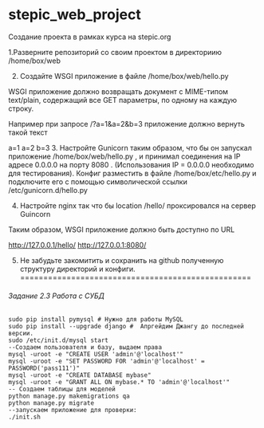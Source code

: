# stepic_web_project
Создание проекта в рамках курса на stepic.org

1.Разверните репозиторий со своим проектом в директориию /home/box/web

2. Создайте WSGI приложение в файле /home/box/web/hello.py

WSGI приложение должно возвращать документ с MIME-типом text/plain, содержащий все GET параметры, по одному на каждую строку.

Например при запросе  /?a=1&a=2&b=3 приложение должно вернуть такой текст

a=1
a=2
b=3
3. Настройте Gunicorn таким образом, что бы он запускал приложение  /home/box/web/hello.py , и принимал соединения на IP адресе 0.0.0.0 на порту 8080 .  (Использования IP = 0.0.0.0 необходимо для тестирования). Конфиг разместить в файле /home/box/etc/hello.py и подключите его с помощью символической ссылки /etc/gunicorn.d/hello.py

4. Настройте nginx так что бы location /hello/ проксировался на cервер Guincorn

Таким образом, WSGI приложение должно быть доступно по URL

http://127.0.0.1/hello/
http://127.0.0.1:8080/

5. Не забудьте закомитить и сохранить на github полученную структуру директорий и конфиги.
==================================================
###### Задание 2.3 Работа с СУБД
```git clone https://github.com/...  #--последние изменения в ветке home, переходим туда и фетчим
sudo pip install pymysql # Нужно для работы MySQL
sudo pip install --upgrade django #  ﻿﻿Апргейдим Джангу до последней версии.
sudo /etc/init.d/mysql start
--Создаем пользователя и базу, выдаем права
mysql -uroot -e "CREATE USER 'admin'@'localhost'"
mysql -uroot -e "SET PASSWORD FOR 'admin'@'localhost' = PASSWORD('pass111')"
mysql -uroot -e "CREATE DATABASE mybase"
mysql -uroot -e "GRANT ALL ON mybase.* TO 'admin'@'localhost'"
-- Создаем таблицы для моделей
python manage.py makemigrations qa
python manage.py migrate
--запускаем приложение для проверки:
./init.sh
